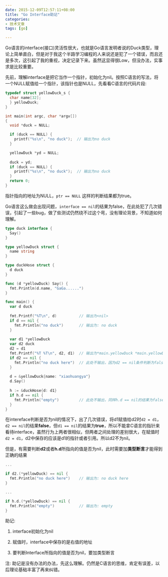 ```yaml
---
date: 2015-12-09T12:57:11+08:00
title: "Go Interface助记"
categories:
- 技术文章
tags: [go]

---
```

Go语言的interface(接口)灵活性很大，也就是Go语言发明者说的Duck类型，理论上简单直白，但是对于我这个半路学习编程的人来说还是犯了一个错误，而且还是多次，这引起了我的重视，决定记录下来。虽然这显得很Low，但没办法，实事求是比较重要。

先前，理解interface是把它当作一个指针，初始化为nil。按照C语言的写法，将一个NULL赋值给一个指针，该指针也是NULL，先看看C语言的代码片段:
```c
typedef struct yellowDuck_s {
  char name[32];
  } yellowDuck;
}

int main(int argc, char *argv[])
{
  void *duck = NULL;

  if (duck == NULL) {
    printf("%s\n", "no duck");  // 输出为no duck
  }

  yellowDuck *yd = NULL;
  
  duck = yd;
  if (duck == NULL) {
    printf("%s\n", "no duck");  // 输出为no duck
  }
  return 0;
}

```
指针指向的地址为NULL，`ptr == NULL` 这样的判断结果都为true。

Go语言这么做会出现问题，`interface == nil`的结果为false，在此处犯了几次错误，引起了一些bug，做了些测试仍然绕不过这个弯，没有理论背景，不知道如何理解。
```go
type duck interface {
  Say()
}

type yellowDuck struct {
  name string
}

type duckHose struct {
  d duck
}

func (d *yellowDuck) Say() {
  fmt.Println(d.name, "GaGa......")
}

func main() {
  var d duck
  
  fmt.Printf("%T\n", d)          // 输出为<nil>
  if d == nil {
    fmt.Println("no duck")       // 输出为: no duck
  }
  
  var d1 *yellowDuck
  var d2 duck
  d2 = d1
  fmt.Printf("%T %T\n", d2, d1)  // 输出为*main.yellowDuck *main.yellowDuck
  if d2 == nil {
    fmt.Println("no duck here")  // 此处不输出，因为d2 == nil条件判断为false
  }
  
  d = &yellowDuck{name: "xiaohuangya"}
  d.Say()
  
  h := &duckHose{d: d1}
  if h.d == nil {
    fmt.Println("empty")         // 此处不输出，同样h.d == nil的结果为false
  }
}
```
在intereface判断是否为nil的情况下，出了几次错误，将d1赋值给d2时`d2 = d1`，`d2 == nil`的结果**false**，但`d1 == nil`的结果为**true**，所以不能拿C语言的指针来看待interface，虽然行为上两者很相似，但两者之间处理的差别很大，在赋值时`d2 = d1`，d2中保存的应该是d1的指针或者引用。所以d2不为nil。

但是，有需要判断**d2**或者**h.d**所指向的值是否为nil，此时需要加**类型断言**才能得到正确的结果
```go
...

if d2.(*yellowDuck) == nil {
  fmt.Println("no duck here")    // 输出为: no duck here
}

...

if h.d.(*yellowDuck) == nil {
  fmt.Println("empty")           // 输出为: empty
}
```

助记:    

1. interface初始化为nil

2. 赋值时，interface中保存的是右值的地址

3. 要判断Interface所指向的值是否为nil，要加类型断言

注: 助记是没有办法的办法，先这么理解。仍然是C语言的思维，肯定有误差，以后理论基础丰富了再来纠错。
